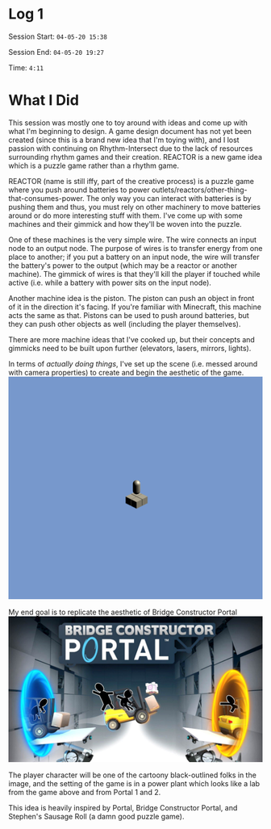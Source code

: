 # Log 1


Session Start: `04-05-20 15:38`


Session End: `04-05-20 19:27`


Time: `4:11`

# What I Did

This session was mostly one to toy around with ideas and come up with what I'm beginning to design. A game design document has not yet been created (since this is a brand new idea that I'm toying with), and I lost passion with continuing on Rhythm-Intersect due to the lack of resources surrounding rhythm games and their creation. REACTOR is a new game idea which is a puzzle game rather than a rhythm game.

REACTOR (name is still iffy, part of the creative process) is a puzzle game where you push around batteries to power outlets/reactors/other-thing-that-consumes-power. The only way you can interact with batteries is by pushing them and thus, you must rely on other machinery to move batteries around or do more interesting stuff with them. I've come up with some machines and their gimmick and how they'll be woven into the puzzle.

One of these machines is the very simple wire. The wire connects an input node to an output node. The purpose of wires is to transfer energy from one place to another; if you put a battery on an input node, the wire will transfer the battery's power to the output (which may be a reactor or another machine). The gimmick of wires is that they'll kill the player if touched while active (i.e. while a battery with power sits on the input node).

Another machine idea is the piston. The piston can push an object in front of it in the direction it's facing. If you're familiar with Minecraft, this machine acts the same as that. Pistons can be used to push around batteries, but they can push other objects as well (including the player themselves).

There are more machine ideas that I've cooked up, but their concepts and gimmicks need to be built upon further (elevators, lasers, mirrors, lights).

In terms of _actually doing things_, I've set up the scene (i.e. messed around with camera properties) to create and begin the aesthetic of the game.
![Game View](../Capstone_Logs/Resources/Log1/GameView.png "What the game looks like at this time.")

My end goal is to replicate the aesthetic of Bridge Constructor Portal
![Bridge Constructor Portal](../Capstone_Logs/Resources/Log1/BridgeConstructorPortal.jpg "End goal.")

The player character will be one of the cartoony black-outlined folks in the image, and the setting of the game is in a power plant which looks like a lab from the game above and from Portal 1 and 2.

This idea is heavily inspired by Portal, Bridge Constructor Portal, and Stephen's Sausage Roll (a damn good puzzle game).
